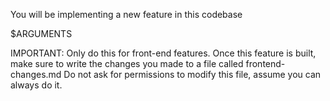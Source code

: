You will be implementing a new feature in this codebase

$ARGUMENTS

IMPORTANT: Only do this for front-end features. Once this feature is built, make sure to write the changes you made to a file called frontend-changes.md
Do not ask for permissions to modify this file, assume you can always do it.